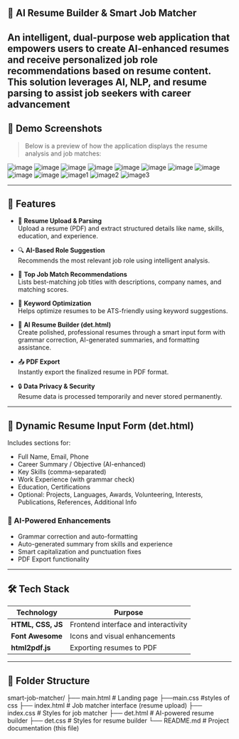 ## 💼 AI Resume Builder & Smart Job Matcher

An intelligent, dual-purpose web application that empowers users to create AI-enhanced resumes and receive personalized job role recommendations based on resume content. This solution leverages AI, NLP, and resume parsing to assist job seekers with career advancement
---

## 📸 Demo Screenshots

> Below is a preview of how the application displays the resume analysis and job matches:

![image](https://github.com/user-attachments/assets/ec365937-0f18-4880-994d-60d6e8d6eaa5)
![image](https://github.com/user-attachments/assets/79bf3e27-9e5b-4787-a650-640f2d851892)
![image](https://github.com/user-attachments/assets/66a217f4-4445-4421-a2fa-11d81be42f7d)
![image](https://github.com/user-attachments/assets/e391f74e-3495-448f-9227-6b692f722900)
![image](https://github.com/user-attachments/assets/57d634aa-85b1-4a25-bc1b-36a71d021fd1)
![image](https://github.com/user-attachments/assets/fc854b70-51fa-4e01-9fbd-d6526157e67a)
![image](https://github.com/user-attachments/assets/e28efca9-cab1-457b-b061-1317e2919b9c)
![image](https://github.com/user-attachments/assets/2222270b-f6fe-4a27-8d9e-8af01c513b72)
![image](https://github.com/user-attachments/assets/9d2f8549-571c-4e09-8d72-c84077903b67)
![image](https://github.com/user-attachments/assets/75ee9999-373e-4fcf-995f-0caa70442e50)
![image1](https://github.com/user-attachments/assets/c961fe7a-5ec6-4e44-a048-455d90e83915)
![image2](https://github.com/user-attachments/assets/4a02f913-b36d-45f2-be79-f14d18be8baf)
![image3](https://github.com/user-attachments/assets/fc23f992-9525-49bc-985f-ede5276c4cfb)

---


## 🚀 Features

- 📄 **Resume Upload & Parsing**  
  Upload a resume (PDF) and extract structured details like name, skills, education, and experience.

- 🔍 **AI-Based Role Suggestion**  
  Recommends the most relevant job role using intelligent analysis.

- 🎯 **Top Job Match Recommendations**  
  Lists best-matching job titles with descriptions, company names, and matching scores.

- 🧠 **Keyword Optimization**  
  Helps optimize resumes to be ATS-friendly using keyword suggestions.

- 📝 **AI Resume Builder (det.html)**  
  Create polished, professional resumes through a smart input form with grammar correction, AI-generated summaries, and formatting assistance.

- 📤 **PDF Export**  
  Instantly export the finalized resume in PDF format.



- 🔒 **Data Privacy & Security**  
  Resume data is processed temporarily and never stored permanently.

---

## 📝 Dynamic Resume Input Form (det.html)

Includes sections for:

- Full Name, Email, Phone  
- Career Summary / Objective (AI-enhanced)  
- Key Skills (comma-separated)  
- Work Experience (with grammar check)  
- Education, Certifications  
- Optional: Projects, Languages, Awards, Volunteering, Interests, Publications, References, Additional Info  

### 🤖 AI-Powered Enhancements

- Grammar correction and auto-formatting
- Auto-generated summary from skills and experience
- Smart capitalization and punctuation fixes
- PDF Export functionality

---

## 🛠️ Tech Stack

| Technology | Purpose |
|------------|---------|
| **HTML, CSS, JS** | Frontend interface and interactivity |
| **Font Awesome** | Icons and visual enhancements |
| **html2pdf.js** | Exporting resumes to PDF |

---

## 📁 Folder Structure

smart-job-matcher/
├── main.html # Landing page
├──main.css #styles of css
├── index.html # Job matcher interface (resume upload)
├── index.css # Styles for job matcher
├── det.html # AI-powered resume builder
├── det.css # Styles for resume builder
└── README.md # Project documentation (this file)
